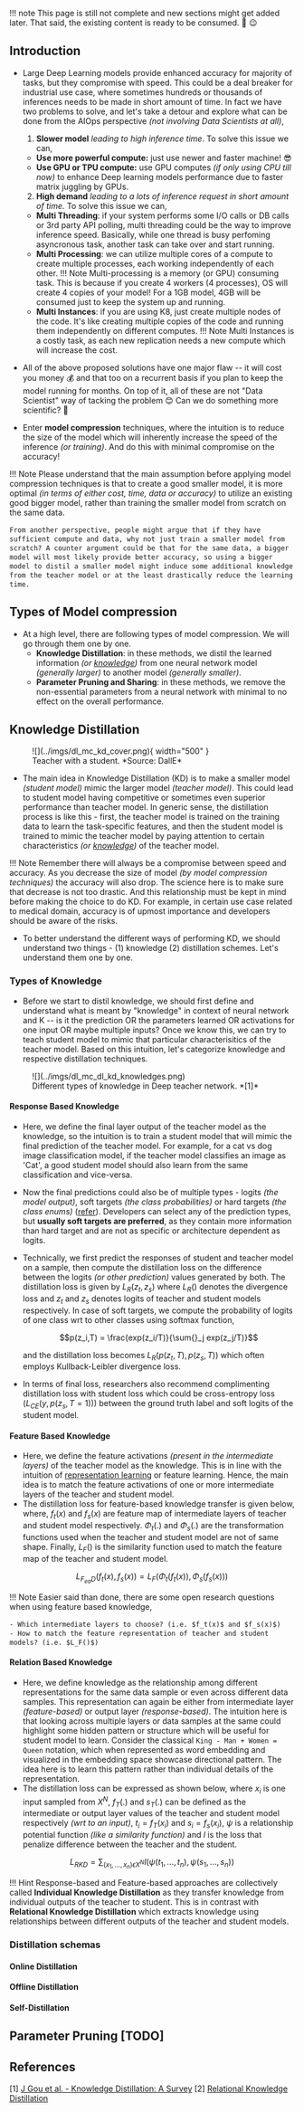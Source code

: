 !!! note
    This page is still not complete and new sections might get added later. That said, the existing content is ready to be consumed. 🍔 :wink:
    
## Introduction

- Large Deep Learning models provide enhanced accuracy for majority of tasks, but they compromise with speed. This could be a deal breaker for industrial use case, where sometimes hundreds or thousands of inferences needs to be made in short amount of time. In fact we have two problems to solve, and let's take a detour and explore what can be done from the AIOps perspective *(not involving Data Scientists at all)*,

  1. **Slower model** *leading to high inference time*. To solve this issue we can,
    - **Use more powerful compute:** just use newer and faster machine! 😎 
    - **Use GPU or TPU compute:** use GPU computes *(if only using CPU till now)* to enhance Deep learning models performance due to faster matrix juggling by GPUs.
  2. **High demand** *leading to a lots of inference request in short amount of time.* To solve this issue we can,
    - **Multi Threading**: if your system performs some I/O calls or DB calls or 3rd party API polling, multi threading could be the way to improve inference speed. Basically, while one thread is busy perfoming asyncronous task, another task can take over and start running. 
    - **Multi Processing**: we can utilize multiple cores of a compute to create multiple processes, each working independently of each other. 
    !!! Note
        Multi-processing is a memory (or GPU) consuming task. This is because if you create 4 workers (4 processes), OS will create 4 copies of your model! For a 1GB model, 4GB will be consumed just to keep the system up and running.
    - **Multi Instances**: if you are using K8, just create multiple nodes of the code. It's like creating multiple copies of the code and running them independently on different computes. 
    !!! Note
        Multi Instances is a costly task, as each new replication needs a new compute which will increase the cost.

- All of the above proposed solutions have one major flaw -- it will cost you money 💰 and that too on a recurrent basis if you plan to keep the model running for months. On top of it, all of these are not "Data Scientist" way of tacking the problem 😊 Can we do something more scientific? 🤔 
- Enter **model compression** techniques, where the intuition is to reduce the size of the model which will inherently increase the speed of the inference *(or training)*. And do this with minimal compromise on the accuracy!

!!! Note
    Please understand that the main assumption before applying model compression techniques is that to create a good smaller model, it is more optimal *(in terms of either cost, time, data or accuracy)* to utilize an existing good bigger model, rather than training the smaller model from scratch on the same data. 

    From another perspective, people might argue that if they have sufficient compute and data, why not just train a smaller model from scratch? A counter argument could be that for the same data, a bigger model will most likely provide better accuracy, so using a bigger model to distil a smaller model might induce some additional knowledge from the teacher model or at the least drastically reduce the learning time.

## Types of Model compression

- At a high level, there are following types of model compression. We will go through them one by one.
  - **Knowledge Distillation**: in these methods, we distil the learned information *(or [knowledge](#types-of-knowledge))* from one neural network model *(generally larger)* to another model *(generally smaller)*.
  - **Parameter Pruning and Sharing**: in these methods, we remove the non-essential parameters from a neural network with minimal to no effect on the overall performance. 

## Knowledge Distillation

<figure markdown> 
    ![](../imgs/dl_mc_kd_cover.png){ width="500" }
    <figcaption>Teacher with a student. *Source: DallE*</figcaption>
</figure>

- The main idea in Knowledge Distillation (KD) is to make a smaller model *(student model)* mimic the larger model *(teacher model)*. This could lead to student model having competitive or sometimes even superior performance than teacher model. In generic sense, the distillation process is like this - first, the teacher model is trained on the training data to learn the task-specific features, and then the student model is trained to mimic the teacher model by paying attention to certain characteristics *(or [knowledge](#types-of-knowledge))* of the teacher model.
<!-- - For example consider this scenario -- suppose you have a medium sized (>300MBs) model that is quite accurate (>80%) but slow (700-800ms per inference on CPU). While we can apply any of the above non-scientific solutions, it will not be cost effective. With KD if we can distil the model's knowledge to a much smaller one (say, ~100MBs) with minimum compromise on accuracy (>78%) we can greatly reduce the inference time (2x to 3x) and make the complete solution scalable. 

    | Metric | Teacher Model | Student Model |
    | ------ | ------ | ----- |
    | Size class | Medium | Small |
    | Size | >300MBs | ~100MBs |
    | Accuracy | >80% | >78% |
    | Inference time | 800ms | ~300ms | -->

!!! Note
    Remember there will always be a compromise between speed and accuracy. As you decrease the size of model *(by model compression techniques)* the accuracy will also drop. The science here is to make sure that decrease is not too drastic. And this relationship must be kept in mind before making the choice to do KD. For example, in certain use case related to medical domain, accuracy is of upmost importance and developers should be aware of the risks.

- To better understand the different ways of performing KD, we should understand two things - (1) knowledge (2) distillation schemes. Let's understand them one by one.

### Types of Knowledge

- Before we start to distil knowledge, we should first define and understand what is meant by "knowledge" in context of neural network and K -- is it the prediction OR the parameters learned OR activations for one input OR maybe multiple inputs? Once we know this, we can try to teach student model to mimic that particular characterisitics of the teacher model. Based on this intuition, let's categorize knowledge and respective distillation techniques.

<figure markdown> 
    ![](../imgs/dl_mc_dl_kd_knowledges.png)
    <figcaption>Different types of knowledge in Deep teacher network. *[1]*</figcaption>
</figure>

#### Response Based Knowledge

- Here, we define the final layer output of the teacher model as the knowledge, so the intuition is to train a student model that will mimic the final prediction of the teacher model. For example, for a cat vs dog image classification model, if the teacher model classifies an image as 'Cat', a good student model should also learn from the same classification and vice-versa.
- Now the final predictions could also be of multiple types - logits *(the model output)*, soft targets *(the class probabilities)* or hard targets *(the class enums)* ([refer](deep_learning_terms.md#logits-soft-and-hard-targets)). Developers can select any of the prediction types, but **usually soft targets are preferred**, as they contain more information than hard target and are not as specific or architecture dependent as logits.
- Technically, we first predict the responses of student and teacher model on a sample, then compute the distillation loss on the difference between the logits *(or other prediction)* values generated by both. The distillation loss is given by $L_R(z_t, z_s)$ where $L_R()$ denotes the divergence loss and $z_t$ and $z_s$ denotes logits of teacher and student models respectively. In case of soft targets, we compute the probability of logits of one class wrt to other classes using softmax function, 

  $$p(z_i,T) = \frac{exp(z_i/T)}{\sum{}_j exp(z_j/T)}$$

  and the distillation loss becomes $L_R(p(z_t,T),p(z_s,T))$ which often employs Kullback-Leibler divergence loss.
- In terms of final loss, researchers also recommend complimenting distillation loss with student loss which could be cross-entropy loss ($L_{CE}(y, p(z_s, T=1))$) between the ground truth label and soft logits of the student model.

#### Feature Based Knowledge

- Here, we define the feature activations *(present in the intermediate layers)* of the teacher model as the knowledge. This is in line with the intuition of [representation learning](interview_questions.md#what-is-representation-learning) or feature learning. Hence, the main idea is to match the feature activations of one or more intermediate layers of the teacher and student model. 
- The distillation loss for feature-based knowledge transfer is given below, where, $f_t(x)$ and $f_s(x)$ are feature map of intermediate layers of teacher and student model respectively. $Φ_t(.)$ and $Φ_s(.)$ are the transformation functions used when the teacher and student model are not of same shape. Finally, $L_F()$ is the similarity function used to match the feature map of the teacher and student model.

$$L_{F_{ea}D}(f_t(x), f_s(x)) = L_F(Φ_t(f_t(x)),Φ_s(f_s(x)))$$ 

!!! Note
    Easier said than done, there are some open research questions when using feature based knowledge,

    - Which intermediate layers to choose? (i.e. $f_t(x)$ and $f_s(x)$)
    - How to match the feature representation of teacher and student models? (i.e. $L_F()$)

#### Relation Based Knowledge

- Here, we define knowledge as the relationship among different representations for the same data sample or even across different data samples. This representation can again be either from intermediate layer *(feature-based)* or output layer *(response-based)*. The intuition here is that looking across multiple layers or data samples at the same could highlight some hidden pattern or structure which will be useful for student model to learn. Consider the classical `King - Man + Women = Queen` notation, which when represented as word embedding and visualized in the embedding space showcase directional pattern. The idea here is to learn this pattern rather than individual details of the representation.
- The distillation loss can be expressed as shown below, where $x_i$ is one input sampled from $X^N$, $f_T(.)$ and $s_T(.)$ can be defined as the intermediate or output layer values of the teacher and student model respectively *(wrt to an input)*, $t_i=f_T(x_i)$ and $s_i=f_s(x_i)$, $\psi$ is a relationship potential function *(like a similarity function)* and $l$ is the loss that penalize difference between the teacher and the student.

$$L_{RKD} = \sum_{(x_1, ... , x_n) \epsilon X^N} l(\psi(t_1, ..., t_n), \psi(s_1, ..., s_n))$$

!!! Hint
    Response-based and Feature-based approaches are collectively called **Individual Knowledge Distillation** as they transfer knowledge from individual outputs of the teacher to student. This is in contrast with **Relational Knowledge Distillation** which extracts knowledge using relationships between different outputs of the teacher and student models.

### Distillation schemas

#### Online Distillation
#### Offline Distillation
#### Self-Distillation

## Parameter Pruning [TODO]

## References

[1] [J Gou et al. - Knowledge Distillation: A Survey](https://arxiv.org/abs/2006.05525)
[2] [Relational Knowledge Distillation](https://arxiv.org/pdf/1904.05068.pdf)